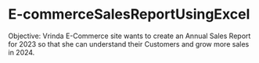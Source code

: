 # E-commerceSalesReportUsingExcel

Objective:
Vrinda E-Commerce site wants to create an Annual Sales Report for 2023 so that she can understand their Customers and grow more sales in 2024.
